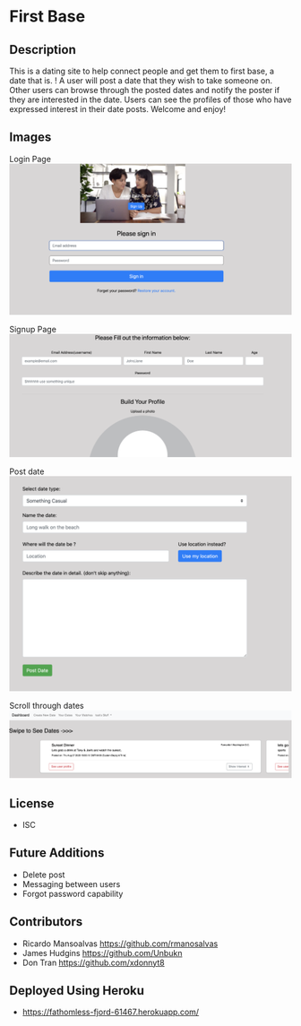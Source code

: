 # First Base

## Description
This is a dating site to help connect people and get them to first base, a date that is. ! A user will post a date that they wish to take someone on. Other users can browse through the posted dates and notify the poster if they are interested in the date. Users can see the profiles of those who have expressed interest in their date posts. Welcome and enjoy!

## Images

Login Page
![](images/Screen%20Shot%202020-08-27%20at%206.54.19%20PM.png)

Signup Page
![](images/Screen%20Shot%202020-08-27%20at%206.54.57%20PM.png)

Post date
![](images/Screen%20Shot%202020-08-27%20at%206.57.27%20PM.png)

Scroll through dates
![](images/Screen%20Shot%202020-08-27%20at%206.58.37%20PM.png)

## License 
* ISC

## Future Additions
* Delete post
* Messaging between users
* Forgot password capability

## Contributors
* Ricardo Mansoalvas https://github.com/rmanosalvas
* James Hudgins https://github.com/Unbukn
* Don Tran https://github.com/xdonnyt8

## Deployed Using Heroku
* https://fathomless-fjord-61467.herokuapp.com/




